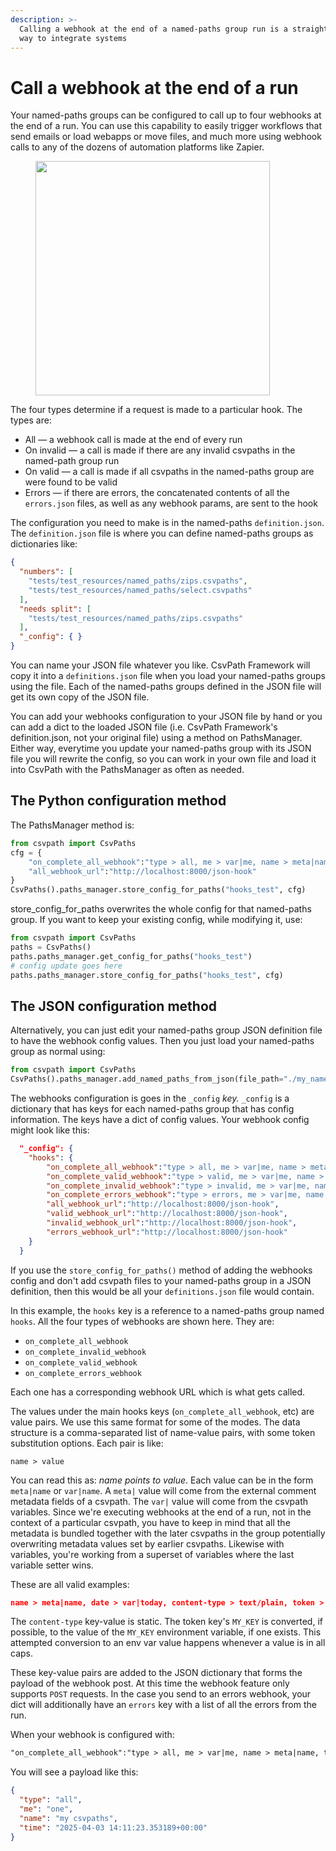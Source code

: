 ```yaml
---
description: >-
  Calling a webhook at the end of a named-paths group run is a straightforward
  way to integrate systems
---
```


# Call a webhook at the end of a run

Your named-paths groups can be configured to call up to four webhooks at the end of a run. You can use this capability to easily trigger workflows that send emails or load webapps or move files, and much more using webhook calls to any of the dozens of automation platforms like Zapier.

<figure><img src="../../.gitbook/assets/Screenshot 2025-04-03 at 1.53.25 PM.png" alt="" width="375"><figcaption></figcaption></figure>

The four types determine if a request is made to a particular hook. The types are:&#x20;

* All — a webhook call is made at the end of every run
* On invalid — a call is made if there are any invalid csvpaths in the named-path group run
* On valid — a call is made if all csvpaths in the named-paths group are were found to be valid
* Errors — if there are errors, the concatenated contents of all the `errors.json` files, as well as any webhook params, are sent to the hook

The configuration you need to make is in the named-paths `definition.json`. The `definition.json` file is where you can define named-paths groups as dictionaries like:&#x20;

```json
{
  "numbers": [
    "tests/test_resources/named_paths/zips.csvpaths",
    "tests/test_resources/named_paths/select.csvpaths"
  ],
  "needs split": [
    "tests/test_resources/named_paths/zips.csvpaths"
  ],
  "_config": { }
}
```

You can name your JSON file whatever you like. CsvPath Framework will copy it into a `definitions.json` file when you load your named-paths groups using the file. Each of the named-paths groups defined in the JSON file will get its own copy of the JSON file.&#x20;

You can add your webhooks configuration to your JSON file by hand or you can add a dict to the loaded JSON file (i.e. CsvPath Framework's definition.json, not your original file) using a method on PathsManager. Either way, everytime you update your named-paths group with its JSON file you will rewrite the config, so you can work in your own file and load it into CsvPath with the PathsManager as often as needed.

## The Python configuration method

The PathsManager method is:&#x20;

```python
from csvpath import CsvPaths
cfg = {
    "on_complete_all_webhook":"type > all, me > var|me, name > meta|name, time > var|now"
    "all_webhook_url":"http://localhost:8000/json-hook"
}
CsvPaths().paths_manager.store_config_for_paths("hooks_test", cfg)
```

store\_config\_for\_paths overwrites the whole config for that named-paths group. If you want to keep your existing config, while modifying it, use:&#x20;

```python
from csvpath import CsvPaths
paths = CsvPaths()
paths.paths_manager.get_config_for_paths("hooks_test")
# config update goes here
paths.paths_manager.store_config_for_paths("hooks_test", cfg)
```

## The JSON configuration method

Alternatively, you can just edit your named-paths group JSON definition file to have the webhook config values. Then you just load your named-paths group as normal using:

```python
from csvpath import CsvPaths
CsvPaths().paths_manager.add_named_paths_from_json(file_path="./my_named_paths.json")
```

The webhooks configuration is goes in the `_config` _key._ `_config` is a dictionary that has keys for each named-paths group that has config information. The keys have a dict of config values. Your webhook config might look like this:

```json
  "_config": {
    "hooks": {
        "on_complete_all_webhook":"type > all, me > var|me, name > meta|name, time > var|now",
        "on_complete_valid_webhook":"type > valid, me > var|me, name > meta|name, time > var|now",
        "on_complete_invalid_webhook":"type > invalid, me > var|me, name > meta|name, time > var|now",
        "on_complete_errors_webhook":"type > errors, me > var|me, name > meta|name, time > var|now",
        "all_webhook_url":"http://localhost:8000/json-hook",
        "valid_webhook_url":"http://localhost:8000/json-hook",
        "invalid_webhook_url":"http://localhost:8000/json-hook",
        "errors_webhook_url":"http://localhost:8000/json-hook"
    }
  }
```

If you use the `store_config_for_paths()` method of adding the webhooks config and don't add csvpath files to your named-paths group in a JSON definition, then this would be all your `definitions.json` file would contain.&#x20;

In this example, the `hooks` key is a reference to a named-paths group named `hooks`. All the four types of webhooks are shown here. They are:&#x20;

* `on_complete_all_webhook`
* `on_complete_invalid_webhook`
* `on_complete_valid_webhook`
* `on_complete_errors_webhook`

Each one has a corresponding webhook URL which is what gets called.

The values under the main hooks keys (`on_complete_all_webhook`, etc) are value pairs. We use this same format for some of the modes. The data structure is a comma-separated list of name-value pairs, with some token substitution options. Each pair is like:&#x20;

```
name > value
```

You can read this as: _name points to value_. Each value can be in the form `meta|name` or `var|name`. A `meta|` value will come from the external comment metadata fields of a csvpath. The `var|` value will come from the csvpath variables. Since we're executing webhooks at the end of a run, not in the context of a particular csvpath, you have to keep in mind that all the metadata is bundled together with the later csvpaths in the group potentially overwriting metadata values set by earlier csvpaths. Likewise with variables, you're working from a superset of variables where the last variable setter wins.

These are all valid examples:&#x20;

```json
name > meta|name, date > var|today, content-type > text/plain, token > MY_KEY
```

The `content-type` key-value is static. The token key's `MY_KEY` is converted, if possible, to the value of the `MY_KEY` environment variable, if one exists. This attempted conversion to an env var value happens whenever a value is in all caps.

These key-value pairs are added to the JSON dictionary that forms the payload of the webhook post. At this time the webhook feature only supports `POST` requests. In the case you send to an errors webhook, your dict will additionally have an `errors` key with a list of all the errors from the run.

When your webhook is configured with:&#x20;

```html
"on_complete_all_webhook":"type > all, me > var|me, name > meta|name, time > var|now"
```

You will see a payload like this:&#x20;

```json
{
  "type": "all",
  "me": "one",
  "name": "my csvpaths",
  "time": "2025-04-03 14:11:23.353189+00:00"
}
```

